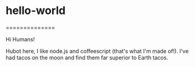 # hello-world
==============

Hi Humans!

Hubot here, I like node.js and coffeescript (that's what I'm made of!).
I've had tacos on the moon and find them far superior to Earth tacos. 

